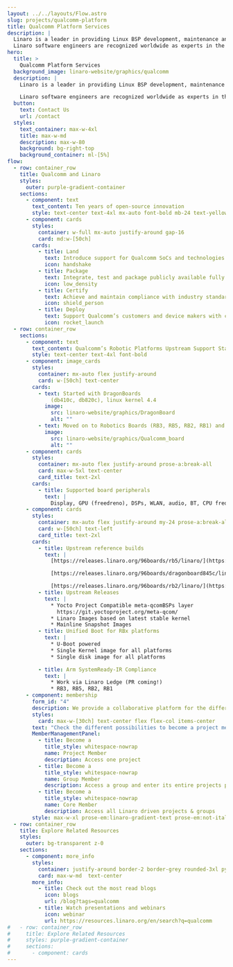 ```yaml
---
layout: ../../layouts/Flow.astro
slug: projects/qualcomm-platform
title: Qualcomm Platform Services
description: |
  Linaro is a leader in providing Linux BSP development, maintenance and optimization for Qualcomm platforms such as Qualcomm Snapdragon. 
  Linaro software engineers are recognized worldwide as experts in the Linux kernel community, and the maintainers in the official Linux kernel for main key Qualcomm subsystems and drivers.
hero:
  title: >
    Qualcomm Platform Services
  background_image: linaro-website/graphics/qualcomm
  description: |
    Linaro is a leader in providing Linux BSP development, maintenance and optimization for Qualcomm platforms such as Qualcomm Snapdragon. 

    Linaro software engineers are recognized worldwide as experts in the Linux kernel community, and the maintainers in the official Linux kernel for main key Qualcomm subsystems and drivers.
  button:
    text: Contact Us
    url: /contact
  styles:
    text_container: max-w-4xl
    title: max-w-md
    description: max-w-80
    background: bg-right-top
    background_container: ml-[5%]
flow:
  - row: container_row
    title: Qualcomm and Linaro
    styles:
      outer: purple-gradient-container
    sections:
      - component: text
        text_content: Ten years of open-source innovation
        style: text-center text-4xl mx-auto font-bold mb-24 text-yellow-500
      - component: cards
        styles:
          container: w-full mx-auto justify-around gap-16
          card: md:w-[50ch]
        cards:
          - title: Land
            text: Introduce support for Qualcomm SoCs and technologies in open source (kernel,      toolchain, bootloader, QEMU, etc). Track open source projects, adapt and maintain
            icon: handshake
          - title: Package
            text: Integrate, test and package publicly available fully upstream Qualcomm Linux OS images (Yocto Project, Debian, etc)
            icon: low_density
          - title: Certify
            text: Achieve and maintain compliance with industry standards (YP Compatibility, Arm System Ready, etc)
            icon: shield_person
          - title: Deploy
            text: Support Qualcomm’s customers and device makers with customizations, compliance artifacts, OS production-grade releases, support and maintenance
            icon: rocket_launch
  - row: container_row
    sections:
      - component: text
        text_content: Qualcomm’s Robotic Platforms Upstream Support Status
        style: text-center text-4xl font-bold
      - component: image_cards
        styles:
          container: mx-auto flex justify-around
          card: w-[50ch] text-center
        cards:
          - text: Started with DragonBoards
              (db410c, db820c), linux kernel 4.4
            image:
              src: linaro-website/graphics/DragonBoard
              alt: ""
          - text: Moved on to Robotics Boards (RB3, RB5, RB2, RB1) and latest kernel 6.4
            image:
              src: linaro-website/graphics/Qualcomm_board
              alt: ""
      - component: cards
        styles:
          container: mx-auto flex justify-around prose-a:break-all
          card: max-w-5xl text-center
          card_title: text-2xl
        cards:
          - title: Supported board peripherals
            text: |
              Display, GPU (freedreno), DSPs, WLAN, audio, BT, CPU freq scaling, Hot Plug, Storage, PCIe, FastRPC, USB, Security Crypto, Thermal, Bus scaling, I2C/SPI/UART, Watchdog
      - component: cards
        styles:
          container: mx-auto flex justify-around my-24 prose-a:break-all border-2 border-grey rounded-3xl p-6 gap-16
          card: w-[50ch] text-left
          card_title: text-2xl
        cards:
          - title: Upstream reference builds
            text: |
              [https://releases.linaro.org/96boards/rb5/linaro/](https://releases.linaro.org/96boards/rb5/linaro/)

              [https://releases.linaro.org/96boards/dragonboard845c/linaro/](https://releases.linaro.org/96boards/dragonboard845c/linaro/)

              [https://releases.linaro.org/96boards/rb2/linaro/](https://releases.linaro.org/96boards/rb2/linaro/)
          - title: Upstream Releases
            text: |
              * Yocto Project Compatible meta-qcomBSPs layer
                https://git.yoctoproject.org/meta-qcom/
              * Linaro Images based on latest stable kernel
              * Mainline Snapshot Images
          - title: Unified Boot for RBx platforms
            text: |
              * U-Boot powered
              * Single Kernel image for all platforms
              * Single disk image for all platforms

          - title: Arm SystemReady-IR Compliance
            text: |
              * Work via Linaro Ledge (PR coming!)
              * RB3, RB5, RB2, RB1
      - component: membership
        form_id: "4"
        description: We provide a collaborative platform for the different industry players within the Arm ecosystem to come together, discuss, agree upon, and implement solutions to shared problems. We offer various avenues for engaging in collaborative engineering.
        styles:
          card: max-w-[30ch] text-center flex flex-col items-center
        text: "Check the different possibilities to become a project member:"
        MemberManagementPanel:
          - title: Become a
            title_style: whitespace-nowrap
            name: Project Member
            description: Access one project
          - title: Become a
            title_style: whitespace-nowrap
            name: Group Member
            description: Access a group and enter its entire projects portfolio
          - title: Become a
            title_style: whitespace-nowrap
            name: Core Member
            description: Access all Linaro driven projects & groups
        style: max-w-xl prose-em:linaro-gradient-text prose-em:not-italic prose-headings:text-5xl prose-headings:my-3 prose-ul:text-xl prose-headings:leading-tight prose-p:text-3xl text-center
  - row: container_row
    title: Explore Related Resources
    styles:
      outer: bg-transparent z-0
    sections:
      - component: more_info
        styles:
          container: justify-around border-2 border-grey rounded-3xl py-10
          card: max-w-md  text-center
        more_info:
          - title: Check out the most read blogs
            icon: blogs
            url: /blog?tags=qualcomm
          - title: Watch presentations and webinars
            icon: webinar
            url: https://resources.linaro.org/en/search?q=qualcomm
#   - row: container_row
#     title: Explore Related Resources
#     styles: purple-gradient-container
#     sections:
#       - component: cards
---
```

